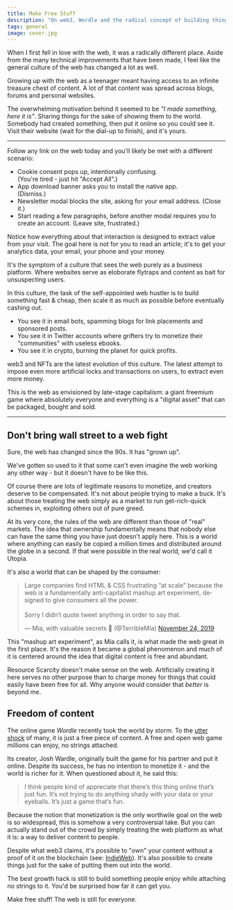 ```yaml
---
title: Make Free Stuff
description: "On web3, Wordle and the radical concept of building things for free."
tags: general
image: cover.jpg
---
```


<p class="lead">When I first fell in love with the web, it was a radically different place. Aside from the many technical improvements that have been made, I feel like the general culture of the web has changed a lot as well.</p>

Growing up with the web as a teenager meant having access to an infinite treasure chest of content. A lot of that content was spread across blogs, forums and personal websites. 

The overwhelming motivation behind it seemed to be *"I made something, here it is"*. Sharing things for the sake of showing them to the world. Somebody had created something, then put it online so you could see it. Visit their website (wait for the dial-up to finish), and it's yours.

----

Follow any link on the web today and you'll likely be met with a different scenario:

<ul>
    <li>Cookie consent pops up, intentionally confusing.<br />(You're tired - just hit "Accept All".)</li>
    <li>App download banner asks you to install the native app.<br />(Dismiss.)</li>
    <li>Newsletter modal blocks the site, asking for your email address. (Close it.)</li>
    <li>Start reading a few paragraphs, before another modal requires you to create an account. (Leave site, frustrated.)</li>
</ul>

Notice how everything about that interaction is designed to extract value from your visit. The goal here is not for you to read an article; it's to get your analytics data, your email, your phone and your money.

It's the symptom of a culture that sees the web purely as a business platform. Where websites serve as eloborate flytraps and content as bait for unsuspecting users. 

In this culture, the task of the self-appointed web hustler is to build something fast & cheap, then scale it as much as possible before eventually cashing out.

* You see it in email bots, spamming blogs for link placements and sponsored posts.
* You see it in Twitter accounts where grifters try to monetize their "communities" with useless ebooks. 
* You see it in crypto, burning the planet for quick profits.

web3 and NFTs are the latest evolution of this culture. The latest attempt to impose even more artificial locks and transactions on users, to extract even more money.

This is the web as envisioned by late-stage capitalism: a giant freemium game where absolutely everyone and everything is a "digital asset" that can be packaged, bought and sold.

----

## Don't bring wall street to a web fight

Sure, the web has changed since the 90s. It has "grown up".

We've gotten so used to it that some can't even imagine the web working any other way - but it doesn't have to be like this. 

Of course there are lots of legitimate reasons to monetize, and creators deserve to be compensated. It's not about people trying to make a buck. It's about those treating the web simply as a market to run get-rich-quick schemes in, exploiting others out of pure greed.

At its very core, the rules of the web are different than those of "real" markets. The idea that ownership fundamentally means that nobody else can have the same thing you have just doesn't apply here. This is a world where anything can easily be copied a million times and distributed around the globe in a second. If that were possible in the real world, we'd call it Utopia.

It's also a world that can be shaped by the consumer:

<blockquote class="twitter-tweet"><p lang="en" dir="ltr">Large companies find HTML &amp; CSS frustrating “at scale” because the web is a fundamentally anti-capitalist mashup art experiment, designed to give consumers all the power.<br><br>Sorry I didn’t quote tweet anything in order to say that.</p>&mdash; Mia, with valuable secrets 🤫 (@TerribleMia) <a href="https://twitter.com/TerribleMia/status/1198706002419310592?ref_src=twsrc%5Etfw">November 24, 2019</a></blockquote> <script async src="https://platform.twitter.com/widgets.js" charset="utf-8"></script>

This "mashup art experiment", as Mia calls it, is what made the web great in the first place. It's the reason it became a global phenomenon and much of it is centered around the idea that digital content is free and abundant.

Resource Scarcity doesn't make sense on the web. Artificially creating it here serves no other purpose than to charge money for things that could easily have been free for all. Why anyone would consider that *better* is beyond me.

## Freedom of content

The online game *Wordle* recently took the world by storm. To the [utter shock](https://news.ycombinator.com/item?id=29916899) of many, it is just a free piece of content. A free and open web game millions can enjoy, no strings attached. 

Its creator, Josh Wardle, originally built the game for his partner and put it online. Despite its success, he has no intention to monetize it - and the world is richer for it. When questioned about it, he said this:

> I think people kind of appreciate that there’s this thing online that’s just fun. It’s not trying to do anything shady with your data or your eyeballs. It’s just a game that’s fun.

Because the notion that monetization is the only worthwile goal on the web is so widespread, this is somehow a very controversial take. 
But you can actually stand out of the crowd by simply treating the web platform as what it is: a way to deliver content to people.

Despite what web3 claims, it's possible to "own" your content without a proof of it on the blockchain (see: [IndieWeb](https://indieweb.org/)). It's also possible to create things just for the sake of putting them out into the world. 

The best growth hack is still to build something people enjoy while attaching no strings to it. You'd be surprised how far it can get you.

Make free stuff! The web is still for everyone.
